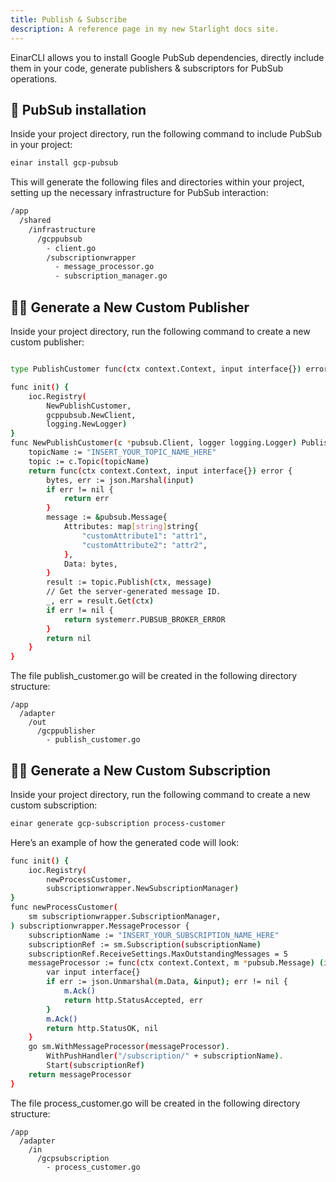 ```yaml
---
title: Publish & Subscribe
description: A reference page in my new Starlight docs site.
---
```

EinarCLI allows you to install Google PubSub dependencies, directly include them in your code, generate publishers & subscriptors for PubSub operations.

## 📡 PubSub installation
Inside your project directory, run the following command to include PubSub in your project:
```sh
einar install gcp-pubsub
```
This will generate the following files and directories within your project, setting up the necessary infrastructure for PubSub interaction:
```sh 
/app
  /shared
    /infrastructure
      /gcppubsub
        - client.go
        /subscriptionwrapper
          - message_processor.go
          - subscription_manager.go
```

## 👨‍💻 Generate a New Custom Publisher
Inside your project directory, run the following command to create a new custom publisher:
```sh

type PublishCustomer func(ctx context.Context, input interface{}) error

func init() {
	ioc.Registry(
		NewPublishCustomer,
		gcppubsub.NewClient,
		logging.NewLogger)
}
func NewPublishCustomer(c *pubsub.Client, logger logging.Logger) PublishCustomer {
	topicName := "INSERT_YOUR_TOPIC_NAME_HERE"
	topic := c.Topic(topicName)
	return func(ctx context.Context, input interface{}) error {
		bytes, err := json.Marshal(input)
		if err != nil {
			return err
		}
		message := &pubsub.Message{
			Attributes: map[string]string{
				"customAttribute1": "attr1",
				"customAttribute2": "attr2",
			},
			Data: bytes,
		}
		result := topic.Publish(ctx, message)
		// Get the server-generated message ID.
		_, err = result.Get(ctx)
		if err != nil {
			return systemerr.PUBSUB_BROKER_ERROR
		}
		return nil
	}
}
```

The file publish_customer.go will be created in the following directory structure:
```
/app
  /adapter
    /out
      /gcppublisher
        - publish_customer.go  
```
## 👨‍💻 Generate a New Custom Subscription
Inside your project directory, run the following command to create a new custom subscription:
```sh
einar generate gcp-subscription process-customer
```
Here’s an example of how the generated code will look:
```sh
func init() {
	ioc.Registry(
		newProcessCustomer,
		subscriptionwrapper.NewSubscriptionManager)
}
func newProcessCustomer(
	sm subscriptionwrapper.SubscriptionManager,
) subscriptionwrapper.MessageProcessor {
	subscriptionName := "INSERT_YOUR_SUBSCRIPTION_NAME_HERE"
	subscriptionRef := sm.Subscription(subscriptionName)
	subscriptionRef.ReceiveSettings.MaxOutstandingMessages = 5
	messageProcessor := func(ctx context.Context, m *pubsub.Message) (int, error) {
		var input interface{}
		if err := json.Unmarshal(m.Data, &input); err != nil {
			m.Ack()
			return http.StatusAccepted, err
		}
		m.Ack()
		return http.StatusOK, nil
	}
	go sm.WithMessageProcessor(messageProcessor).
		WithPushHandler("/subscription/" + subscriptionName).
		Start(subscriptionRef)
	return messageProcessor
}
```
The file process_customer.go will be created in the following directory structure:
```
/app
  /adapter
    /in
      /gcpsubscription
        - process_customer.go  
```